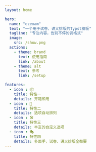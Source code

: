 ```yaml
---
layout: home

hero:
  name: "ezexam"
  text: "一个用于试卷、讲义排版的Typst模板"
  tagline: "专注内容，告别不停的调格式"
  image:
    src: /show.png
  actions:
    - theme: brand
      text: 使用指南
      link: /about
    - theme: alt
      text: 参考
      link: /setup

features:
  - icon : 📦
    title: 特性一
    details: 开箱即用
  - icon : 🤖
    title: 特性二
    details: 选项自动排列
  - icon : 🛠️
    title: 特性三
    details: 丰富的自定义选项
  - icon : 🎭
    title: 特性四
    details: 多面手，试卷、讲义排版全都要
---
```


